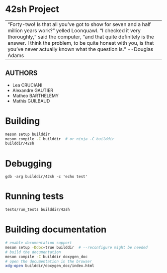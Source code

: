 
<!--
$$\   $$\  $$$$$$\            $$\       
$$ |  $$ |$$  __$$\           $$ |      
$$ |  $$ |\__/  $$ | $$$$$$$\ $$$$$$$\  
$$$$$$$$ | $$$$$$  |$$  _____|$$  __$$\ 
\_____$$ |$$  ____/ \$$$$$$\  $$ |  $$ |
      $$ |$$ |       \____$$\ $$ |  $$ |
      $$ |$$$$$$$$\ $$$$$$$  |$$ |  $$ |
      \__|\________|\_______/ \__|  \__|
-->

42sh Project
=============

<table><tr>
<td>
“Forty-two! Is that all you’ve got to show for seven and a half million years work?”
yelled Loonquawl. “I checked it very thoroughly,” 
said the computer, “and that quite definitely is the answer. 
I think the problem, to be quite honest with you, 
is that you’ve never actually known what the question is.”
--Douglas Adams
</td>
</tr>
</table>

AUTHORS
--------------
* Lea CRUCIANI
* Alexandre GAUTIER
* Matheo BARTHELEMY
* Mathis GUILBAUD

# Building

```sh
meson setup builddir
meson compile -C builddir  # or ninja -C builddir
builddir/42sh
```

# Debugging

```
gdb -arg builddir/42sh -c 'echo test'
```

# Running tests

```sh
tests/run_tests builddir/42sh
```

# Building documentation

```sh
# enable documentation support
meson setup -Ddoc=true builddir  # --reconfigure might be needed
# build the documentation
meson compile -C builddir doxygen_doc
# open the documentation in the browser
xdg-open builddir/doxygen_doc/index.html
```

